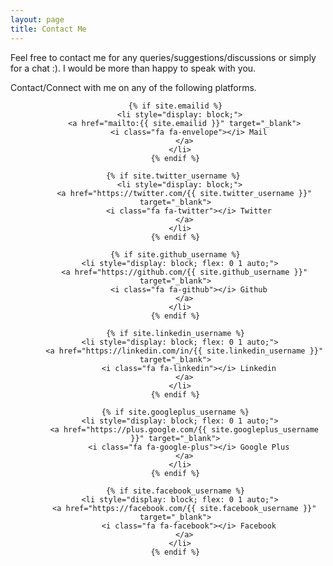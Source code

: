 ```yaml
---
layout: page
title: Contact Me
---
```


Feel free to contact me for any queries/suggestions/discussions or simply for a chat :). I would be more than happy to speak with you.

Contact/Connect with me on any of the following platforms.

<div id="container" style="text-align: center;">
  <ul style="list-style-type: none;">

  	{% if site.emailid %}
      <li style="display: block;">
        <a href="mailto:{{ site.emailid }}" target="_blank">
          <i class="fa fa-envelope"></i> Mail
        </a>
      </li>
    {% endif %}

    {% if site.twitter_username %} 
      <li style="display: block;">
        <a href="https://twitter.com/{{ site.twitter_username }}" target="_blank">
          <i class="fa fa-twitter"></i> Twitter
        </a>
      </li>
    {% endif %}

    {% if site.github_username %}
      <li style="display: block; flex: 0 1 auto;">
        <a href="https://github.com/{{ site.github_username }}" target="_blank">
          <i class="fa fa-github"></i> Github
        </a>
      </li>
    {% endif %}

    {% if site.linkedin_username %}
      <li style="display: block; flex: 0 1 auto;">
        <a href="https://linkedin.com/in/{{ site.linkedin_username }}" target="_blank">
          <i class="fa fa-linkedin"></i> Linkedin
        </a>
      </li>
    {% endif %}

    {% if site.googleplus_username %}
      <li style="display: block; flex: 0 1 auto;">
        <a href="https://plus.google.com/{{ site.googleplus_username }}" target="_blank">
          <i class="fa fa-google-plus"></i> Google Plus
        </a>
      </li>
    {% endif %}

    {% if site.facebook_username %}
      <li style="display: block; flex: 0 1 auto;">
        <a href="https://facebook.com/{{ site.facebook_username }}" target="_blank">
          <i class="fa fa-facebook"></i> Facebook
        </a>
      </li>
    {% endif %}
  </ul>
</div>
